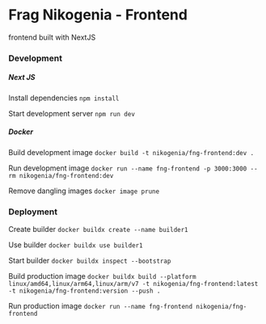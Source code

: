 # Frag Nikogenia - Frontend
frontend built with NextJS

### Development

##### Next JS

Install dependencies
`npm install`

Start development server
`npm run dev`

##### Docker

Build development image
`docker build -t nikogenia/fng-frontend:dev .`

Run development image
`docker run --name fng-frontend -p 3000:3000 --rm nikogenia/fng-frontend:dev`

Remove dangling images
`docker image prune`

### Deployment

Create builder
`docker buildx create --name builder1`

Use builder
`docker buildx use builder1`

Start builder
`docker buildx inspect --bootstrap`

Build production image
`docker buildx build --platform linux/amd64,linux/arm64,linux/arm/v7 -t nikogenia/fng-frontend:latest -t nikogenia/fng-frontend:version --push .`

Run production image
`docker run --name fng-frontend nikogenia/fng-frontend`

